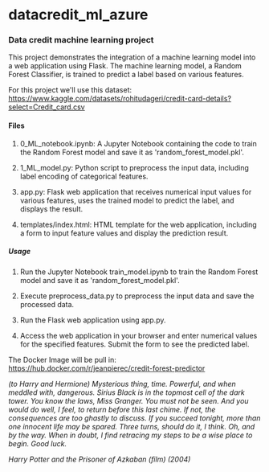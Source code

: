 # datacredit_ml_azure
### Data credit machine learning project

This project demonstrates the integration of a machine learning model into a web application using Flask. The machine learning model, a Random Forest Classifier, is trained to predict a label based on various features.

For this project we'll use this dataset: https://www.kaggle.com/datasets/rohitudageri/credit-card-details?select=Credit_card.csv

#### Files
1. 0_ML_notebook.ipynb: A Jupyter Notebook containing the code to train the Random Forest model and save it as 'random_forest_model.pkl'.

2. 1_ML_model.py: Python script to preprocess the input data, including label encoding of categorical features.

3. app.py: Flask web application that receives numerical input values for various features, uses the trained model to predict the label, and displays the result.

4. templates/index.html: HTML template for the web application, including a form to input feature values and display the prediction result.

##### Usage

1. Run the Jupyter Notebook train_model.ipynb to train the Random Forest model and save it as 'random_forest_model.pkl'.

2. Execute preprocess_data.py to preprocess the input data and save the processed data.

3. Run the Flask web application using app.py.

4. Access the web application in your browser and enter numerical values for the specified features. Submit the form to see the predicted label.

The Docker Image will be pull in: https://hub.docker.com/r/jeanpierec/credit-forest-predictor
 
 
 


   

   

   



*_(to Harry and Hermione) Mysterious thing, time. Powerful, and when meddled with, dangerous. Sirius Black is in the topmost cell of the dark tower. You know the laws, Miss Granger. You must not be seen. And you would do well, I feel, to return before this last chime. If not, the consequences are too ghastly to discuss. If you succeed tonight, more than one innocent life may be spared. Three turns, should do it, I think. Oh, and by the way. When in doubt, I find retracing my steps to be a wise place to begin. Good luck._*

*Harry Potter and the Prisoner of Azkaban (film) (2004)*